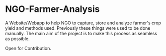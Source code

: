 # NGO-Farmer-Analysis
A Website/Webapp to help NGO to capture, store and analyze farmer's crop yield and methods used. Previously these things were used to be done manually. The main aim of the project is to make this process as seamless as possible.

Open for Contribution.